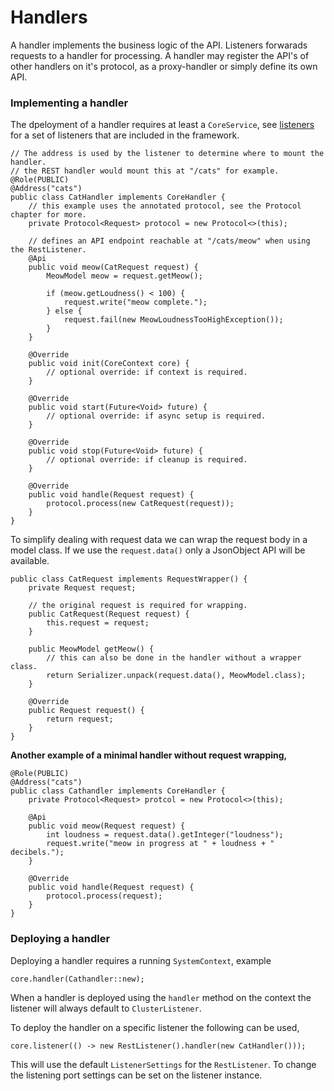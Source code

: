 # Handlers

A handler implements the business logic of the API. Listeners forwarads requests to a handler for processing. A 
handler may register the API's of other handlers on it's protocol, as a proxy-handler or simply define its own API.

### Implementing a handler
The dpeloyment of a handler requires at least a `CoreService`, see [listeners](listeners) for a set of listeners that
are included in the framework.

```$java
// The address is used by the listener to determine where to mount the handler.
// the REST handler would mount this at "/cats" for example.
@Role(PUBLIC)
@Address("cats")
public class CatHandler implements CoreHandler {
    // this example uses the annotated protocol, see the Protocol chapter for more.
    private Protocol<Request> protocol = new Protocol<>(this);

    // defines an API endpoint reachable at "/cats/meow" when using the RestListener.
    @Api
    public void meow(CatRequest request) {
        MeowModel meow = request.getMeow();
        
        if (meow.getLoudness() < 100) {
            request.write("meow complete.");
        } else {
            request.fail(new MeowLoudnessTooHighException());
        }
    }

    @Override
    public void init(CoreContext core) {
        // optional override: if context is required.    
    }
    
    @Override
    public void start(Future<Void> future) {
        // optional override: if async setup is required.    
    }

    @Override
    public void stop(Future<Void> future) {
        // optional override: if cleanup is required.    
    }
    
    @Override
    public void handle(Request request) {
        protocol.process(new CatRequest(request));
    }
}
```

To simplify dealing with request data we can wrap the request body in a model class. If we use
the `request.data()` only a JsonObject API will be available.

```$java
public class CatRequest implements RequestWrapper() {
    private Request request;
    
    // the original request is required for wrapping.
    public CatRequest(Request request) {
        this.request = request;
    }
    
    public MeowModel getMeow() {
        // this can also be done in the handler without a wrapper class.
        return Serializer.unpack(request.data(), MeowModel.class);    
    }
    
    @Override
    public Request request() {
        return request;
    }
}
```

**Another example of a minimal handler without request wrapping,**
```$java
@Role(PUBLIC)
@Address("cats")
public class Cathandler implements CoreHandler {
    private Protocol<Request> protcol = new Protocol<>(this);
    
    @Api
    public void meow(Request request) {
        int loudness = request.data().getInteger("loudness");
        request.write("meow in progress at " + loudness + " decibels.");
    }
    
    @Override
    public void handle(Request request) {
        protocol.process(request);
    }
}
```

### Deploying a handler
Deploying a handler requires a running `SystemContext`, example
```$java
core.handler(Cathandler::new);
```

When a handler is deployed using the `handler` method on the context the listener will always default to `ClusterListener`.

To deploy the handler on a specific listener the following can be used,

```$java
core.listener(() -> new RestListener().handler(new CatHandler()));
```

This will use the default `ListenerSettings` for the `RestListener`. To change the listening port
settings can be set on the listener instance.